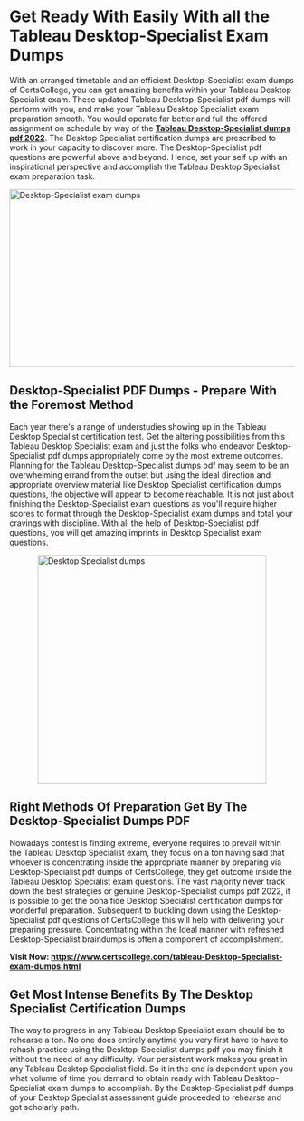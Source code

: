 <h1><strong>Get Ready With Easily With all the Tableau Desktop-Specialist Exam Dumps&nbsp;</strong></h1>
<p><span style="font-weight: 400;">With an arranged timetable and an efficient  Desktop-Specialist exam dumps of CertsCollege, you can get amazing benefits within your Tableau Desktop Specialist exam. These updated Tableau Desktop-Specialist pdf dumps will perform with you, and make your Tableau Desktop Specialist exam preparation smooth. You would operate far better and full the offered assignment on schedule by way of the <strong><a href="https://www.certscollege.com/tableau-Desktop-Specialist-exam-dumps.html">Tableau Desktop-Specialist dumps pdf 2022</a></strong>. The Desktop Specialist certification dumps are prescribed to work in your capacity to discover more. The  Desktop-Specialist pdf questions are powerful above and beyond. Hence, set your self up with an inspirational perspective and accomplish the Tableau Desktop Specialist exam preparation task.&nbsp;</span></p>
<p><span style="font-weight: 400;"><img style="display: block; margin-left: auto; margin-right: auto;" src="https://i.ibb.co/CPDK3ps/Yellow-and-Blue-Initiative-Blog-Banner.png" alt="Desktop-Specialist exam dumps" width="559" height="315" /></span></p>
<h2><strong>Desktop-Specialist PDF Dumps - Prepare With the Foremost Method</strong></h2>
<p><span style="font-weight: 400;">Each year there's a range of understudies showing up in the Tableau Desktop Specialist certification test. Get the altering possibilities from this Tableau Desktop Specialist exam and just the folks who endeavor Desktop-Specialist pdf dumps appropriately come by the most extreme outcomes. Planning for the Tableau Desktop-Specialist dumps pdf may seem to be an overwhelming errand from the outset but using the ideal direction and appropriate overview material like Desktop Specialist certification dumps questions, the objective will appear to become reachable. It is not just about finishing the Desktop-Specialist exam questions as you'll require higher scores to format through the Desktop-Specialist exam dumps and total your cravings with discipline. With all the help of Desktop-Specialist pdf questions, you will get amazing imprints in Desktop Specialist exam questions.</span></p>
<p><span style="font-weight: 400;"><a href="https://tinyurl.com/y5td6cqt"><img style="display: block; margin-left: auto; margin-right: auto;" src="https://i.ibb.co/9tMrhdY/Teacher-Appreciation-Invitation.png" alt="Desktop Specialist dumps " width="404" height="404" /></a></span></p>
<h2><strong>Right Methods Of Preparation Get By The Desktop-Specialist Dumps PDF</strong></h2>
<p><span style="font-weight: 400;">Nowadays contest is finding extreme, everyone requires to prevail within the Tableau Desktop Specialist exam, they focus on a ton having said that whoever is concentrating inside the appropriate manner by preparing via Desktop-Specialist pdf dumps of CertsCollege, they get outcome inside the Tableau Desktop Specialist exam questions. The vast majority never track down the best strategies or genuine Desktop-Specialist dumps pdf 2022, it is possible to get the bona fide Desktop Specialist certification dumps for wonderful preparation. Subsequent to buckling down using the  Desktop-Specialist pdf questions of CertsCollege this will help with delivering your preparing pressure. Concentrating within the Ideal manner with refreshed Desktop-Specialist braindumps is often a component of accomplishment.</span></p>
<p><span style="font-weight: 400;"><strong>Visit Now: <a href="https://www.certscollege.com/tableau-Desktop-Specialist-exam-dumps.html">https://www.certscollege.com/tableau-Desktop-Specialist-exam-dumps.html</a></strong></span></p>
<h2><strong>Get Most Intense Benefits By The Desktop Specialist Certification Dumps</strong></h2>
<p><span style="font-weight: 400;">The way to progress in any Tableau Desktop Specialist exam should be to rehearse a ton. No one does entirely anytime you very first have to have to rehash practice using the Desktop-Specialist dumps pdf you may finish it without the need of any difficulty. Your persistent work makes you great in any Tableau Desktop Specialist field. So it in the end is dependent upon you what volume of time you demand to obtain ready with Tableau Desktop-Specialist exam dumps to accomplish. By the Desktop-Specialist pdf dumps of your Desktop Specialist assessment guide proceeded to rehearse and got scholarly path.</span></p>
